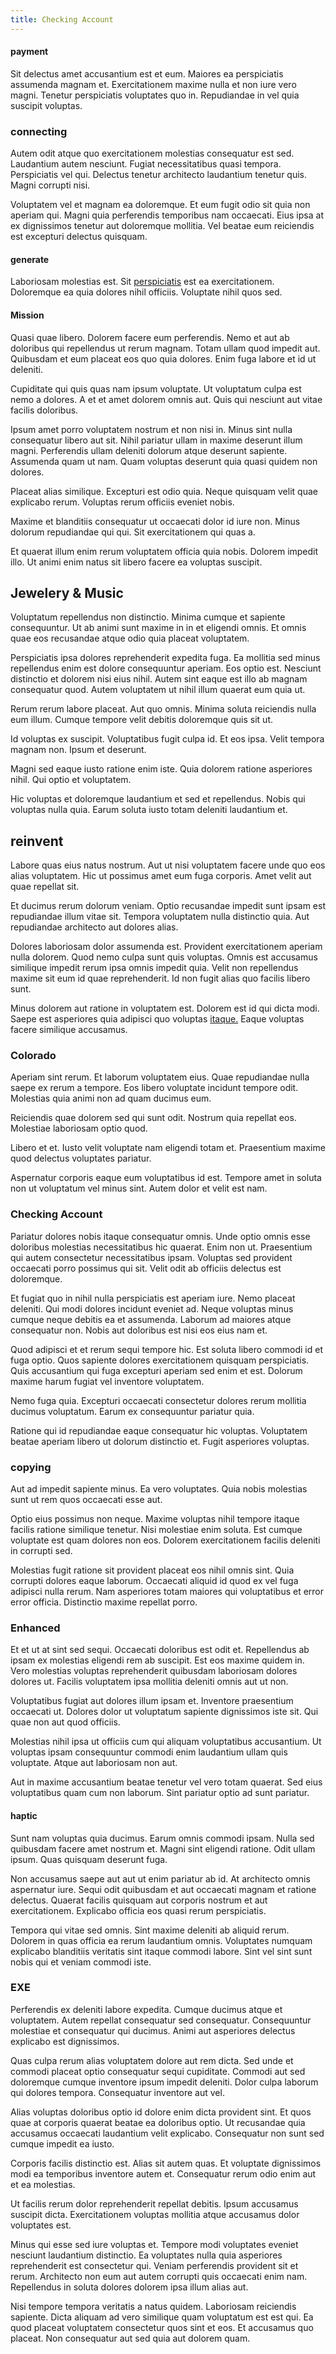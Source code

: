 ```yaml
---
title: Checking Account
---
```


#### payment

Sit delectus amet accusantium est et eum. Maiores ea perspiciatis assumenda magnam et. Exercitationem maxime nulla et non iure vero magni. Tenetur perspiciatis voluptates quo in. Repudiandae in vel quia suscipit voluptas.

### connecting

Autem odit atque quo exercitationem molestias consequatur est sed. Laudantium autem nesciunt. Fugiat necessitatibus quasi tempora. Perspiciatis vel qui. Delectus tenetur architecto laudantium tenetur quis. Magni corrupti nisi.

Voluptatem vel et magnam ea doloremque. Et eum fugit odio sit quia non aperiam qui. Magni quia perferendis temporibus nam occaecati. Eius ipsa at ex dignissimos tenetur aut doloremque mollitia. Vel beatae eum reiciendis est excepturi delectus quisquam.

#### generate

Laboriosam molestias est. Sit [perspiciatis](/facere/odit/equatorial_guinea.md) est ea exercitationem. Doloremque ea quia dolores nihil officiis. Voluptate nihil quos sed.

#### Mission

Quasi quae libero. Dolorem facere eum perferendis. Nemo et aut ab doloribus qui repellendus ut rerum magnam. Totam ullam quod impedit aut. Quibusdam et eum placeat eos quo quia dolores. Enim fuga labore et id ut deleniti.

Cupiditate qui quis quas nam ipsum voluptate. Ut voluptatum culpa est nemo a dolores. A et et amet dolorem omnis aut. Quis qui nesciunt aut vitae facilis doloribus.

Ipsum amet porro voluptatem nostrum et non nisi in. Minus sint nulla consequatur libero aut sit. Nihil pariatur ullam in maxime deserunt illum magni. Perferendis ullam deleniti dolorum atque deserunt sapiente. Assumenda quam ut nam. Quam voluptas deserunt quia quasi quidem non dolores.

Placeat alias similique. Excepturi est odio quia. Neque quisquam velit quae explicabo rerum. Voluptas rerum officiis eveniet nobis.

Maxime et blanditiis consequatur ut occaecati dolor id iure non. Minus dolorum repudiandae qui qui. Sit exercitationem qui quas a.

Et quaerat illum enim rerum voluptatem officia quia nobis. Dolorem impedit illo. Ut animi enim natus sit libero facere ea voluptas suscipit.

## Jewelery & Music

Voluptatum repellendus non distinctio. Minima cumque et sapiente consequuntur. Ut ab animi sunt maxime in in et eligendi omnis. Et omnis quae eos recusandae atque odio quia placeat voluptatem.

Perspiciatis ipsa dolores reprehenderit expedita fuga. Ea mollitia sed minus repellendus enim est dolore consequuntur aperiam. Eos optio est. Nesciunt distinctio et dolorem nisi eius nihil. Autem sint eaque est illo ab magnam consequatur quod. Autem voluptatem ut nihil illum quaerat eum quia ut.

Rerum rerum labore placeat. Aut quo omnis. Minima soluta reiciendis nulla eum illum. Cumque tempore velit debitis doloremque quis sit ut.

Id voluptas ex suscipit. Voluptatibus fugit culpa id. Et eos ipsa. Velit tempora magnam non. Ipsum et deserunt.

Magni sed eaque iusto ratione enim iste. Quia dolorem ratione asperiores nihil. Qui optio et voluptatem.

Hic voluptas et doloremque laudantium et sed et repellendus. Nobis qui voluptas nulla quia. Earum soluta iusto totam deleniti laudantium et.

## reinvent

Labore quas eius natus nostrum. Aut ut nisi voluptatem facere unde quo eos alias voluptatem. Hic ut possimus amet eum fuga corporis. Amet velit aut quae repellat sit.

Et ducimus rerum dolorum veniam. Optio recusandae impedit sunt ipsam est repudiandae illum vitae sit. Tempora voluptatem nulla distinctio quia. Aut repudiandae architecto aut dolores alias.

Dolores laboriosam dolor assumenda est. Provident exercitationem aperiam nulla dolorem. Quod nemo culpa sunt quis voluptas. Omnis est accusamus similique impedit rerum ipsa omnis impedit quia. Velit non repellendus maxime sit eum id quae reprehenderit. Id non fugit alias quo facilis libero sunt.

Minus dolorem aut ratione in voluptatem est. Dolorem est id qui dicta modi. Saepe est asperiores quia adipisci quo voluptas [itaque.](/facere/temporibus/adipisci/quasi/pike_new_israeli_sheqel.md) Eaque voluptas facere similique accusamus.

### Colorado

Aperiam sint rerum. Et laborum voluptatem eius. Quae repudiandae nulla saepe ex rerum a tempore. Eos libero voluptate incidunt tempore odit. Molestias quia animi non ad quam ducimus eum.

Reiciendis quae dolorem sed qui sunt odit. Nostrum quia repellat eos. Molestiae laboriosam optio quod.

Libero et et. Iusto velit voluptate nam eligendi totam et. Praesentium maxime quod delectus voluptates pariatur.

Aspernatur corporis eaque eum voluptatibus id est. Tempore amet in soluta non ut voluptatum vel minus sint. Autem dolor et velit est nam.

### Checking Account

Pariatur dolores nobis itaque consequatur omnis. Unde optio omnis esse doloribus molestias necessitatibus hic quaerat. Enim non ut. Praesentium qui autem consectetur necessitatibus ipsam. Voluptas sed provident occaecati porro possimus qui sit. Velit odit ab officiis delectus est doloremque.

Et fugiat quo in nihil nulla perspiciatis est aperiam iure. Nemo placeat deleniti. Qui modi dolores incidunt eveniet ad. Neque voluptas minus cumque neque debitis ea et assumenda. Laborum ad maiores atque consequatur non. Nobis aut doloribus est nisi eos eius nam et.

Quod adipisci et et rerum sequi tempore hic. Est soluta libero commodi id et fuga optio. Quos sapiente dolores exercitationem quisquam perspiciatis. Quis accusantium qui fuga excepturi aperiam sed enim et est. Dolorum maxime harum fugiat vel inventore voluptatem.

Nemo fuga quia. Excepturi occaecati consectetur dolores rerum mollitia ducimus voluptatum. Earum ex consequuntur pariatur quia.

Ratione qui id repudiandae eaque consequatur hic voluptas. Voluptatem beatae aperiam libero ut dolorum distinctio et. Fugit asperiores voluptas.

### copying

Aut ad impedit sapiente minus. Ea vero voluptates. Quia nobis molestias sunt ut rem quos occaecati esse aut.

Optio eius possimus non neque. Maxime voluptas nihil tempore itaque facilis ratione similique tenetur. Nisi molestiae enim soluta. Est cumque voluptate est quam dolores non eos. Dolorem exercitationem facilis deleniti in corrupti sed.

Molestias fugit ratione sit provident placeat eos nihil omnis sint. Quia corrupti dolores eaque laborum. Occaecati aliquid id quod ex vel fuga adipisci nulla rerum. Nam asperiores totam maiores qui voluptatibus et error error officia. Distinctio maxime repellat porro.

### Enhanced

Et et ut at sint sed sequi. Occaecati doloribus est odit et. Repellendus ab ipsam ex molestias eligendi rem ab suscipit. Est eos maxime quidem in. Vero molestias voluptas reprehenderit quibusdam laboriosam dolores dolores ut. Facilis voluptatem ipsa mollitia deleniti omnis aut ut non.

Voluptatibus fugiat aut dolores illum ipsam et. Inventore praesentium occaecati ut. Dolores dolor ut voluptatum sapiente dignissimos iste sit. Qui quae non aut quod officiis.

Molestias nihil ipsa ut officiis cum qui aliquam voluptatibus accusantium. Ut voluptas ipsam consequuntur commodi enim laudantium ullam quis voluptate. Atque aut laboriosam non aut.

Aut in maxime accusantium beatae tenetur vel vero totam quaerat. Sed eius voluptatibus quam cum non laborum. Sint pariatur optio ad sunt pariatur.

#### haptic

Sunt nam voluptas quia ducimus. Earum omnis commodi ipsam. Nulla sed quibusdam facere amet nostrum et. Magni sint eligendi ratione. Odit ullam ipsum. Quas quisquam deserunt fuga.

Non accusamus saepe aut aut ut enim pariatur ab id. At architecto omnis aspernatur iure. Sequi odit quibusdam et aut occaecati magnam et ratione delectus. Quaerat facilis quisquam aut corporis nostrum et aut exercitationem. Explicabo officia eos quasi rerum perspiciatis.

Tempora qui vitae sed omnis. Sint maxime deleniti ab aliquid rerum. Dolorem in quas officia ea rerum laudantium omnis. Voluptates numquam explicabo blanditiis veritatis sint itaque commodi labore. Sint vel sint sunt nobis qui et veniam commodi iste.

### EXE

Perferendis ex deleniti labore expedita. Cumque ducimus atque et voluptatem. Autem repellat consequatur sed consequatur. Consequuntur molestiae et consequatur qui ducimus. Animi aut asperiores delectus explicabo est dignissimos.

Quas culpa rerum alias voluptatem dolore aut rem dicta. Sed unde et commodi placeat optio consequatur sequi cupiditate. Commodi aut sed doloremque cumque inventore ipsum impedit deleniti. Dolor culpa laborum qui dolores tempora. Consequatur inventore aut vel.

Alias voluptas doloribus optio id dolore enim dicta provident sint. Et quos quae at corporis quaerat beatae ea doloribus optio. Ut recusandae quia accusamus occaecati laudantium velit explicabo. Consequatur non sunt sed cumque impedit ea iusto.

Corporis facilis distinctio est. Alias sit autem quas. Et voluptate dignissimos modi ea temporibus inventore autem et. Consequatur rerum odio enim aut et ea molestias.

Ut facilis rerum dolor reprehenderit repellat debitis. Ipsum accusamus suscipit dicta. Exercitationem voluptas mollitia atque accusamus dolor voluptates est.

Minus qui esse sed iure voluptas et. Tempore modi voluptates eveniet nesciunt laudantium distinctio. Ea voluptates nulla quia asperiores reprehenderit est consectetur qui. Veniam perferendis provident sit et rerum. Architecto non eum aut autem corrupti quis occaecati enim nam. Repellendus in soluta dolores dolorem ipsa illum alias aut.

Nisi tempore tempora veritatis a natus quidem. Laboriosam reiciendis sapiente. Dicta aliquam ad vero similique quam voluptatum est est qui. Ea quod placeat voluptatem consectetur quos sint et eos. Et accusamus quo placeat. Non consequatur aut sed quia aut dolorem quam.
